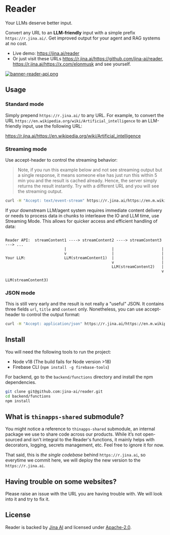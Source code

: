 # Reader

Your LLMs deserve better input.

Convert any URL to an **LLM-friendly** input with a simple prefix `https://r.jina.ai/`. Get improved output for your agent and RAG systems at no cost.

- Live demo: https://jina.ai/reader
- Or just visit these URLs https://r.jina.ai/https://github.com/jina-ai/reader, https://r.jina.ai/https://x.com/elonmusk and see yourself.

[![banner-reader-api.png](https://jina.ai/banner-reader-api.png)](https://jina.ai/reader)

## Usage

### Standard mode

Simply prepend `https://r.jina.ai/` to any URL. For example, to convert the URL `https://en.wikipedia.org/wiki/Artificial_intelligence` to an LLM-friendly input, use the following URL:

https://r.jina.ai/https://en.wikipedia.org/wiki/Artificial_intelligence

### Streaming mode

Use accept-header to control the streaming behavior:

> Note, if you run this example below and not see streaming output but a single response, it means someone else has just run this within 5 min you and the result is cached already. Hence, the server simply returns the result instantly. Try with a different URL and you will see the streaming output.
```bash
curl -H "Accept: text/event-stream" https://r.jina.ai/https://en.m.wikipedia.org/wiki/Main_Page
```

If your downstream LLM/agent system requires immediate content delivery or needs to process data in chunks to interleave the IO and LLM time, use Streaming Mode. This allows for quicker access and efficient handling of data:

```text

Reader API:  streamContent1 ----> streamContent2 ----> streamContent3 ---> ... 
                          |                    |                     |
                          v                    |                     |
Your LLM:                 LLM(streamContent1)  |                     |
                                               v                     |
                                               LLM(streamContent2)   |
                                                                     v
                                                                     LLM(streamContent3)
```

### JSON mode

This is still very early and the result is not really a "useful" JSON. It contains three fields `url`, `title` and `content` only. Nonetheless, you can use accept-header to control the output format:
```bash
curl -H "Accept: application/json" https://r.jina.ai/https://en.m.wikipedia.org/wiki/Main_Page
```

## Install

You will need the following tools to run the project:
- Node v18 (The build fails for Node version >18)
- Firebase CLI (`npm install -g firebase-tools`)

For backend, go to the `backend/functions` directory and install the npm dependencies.

```bash
git clone git@github.com:jina-ai/reader.git
cd backend/functions
npm install
```

## What is `thinapps-shared` submodule?

You might notice a reference to `thinapps-shared` submodule, an internal package we use to share code across our products. While it’s not open-sourced and isn't integral to the Reader's functions, it mainly helps with decorators, logging, secrets management, etc. Feel free to ignore it for now.

That said, this is *the single codebase* behind `https://r.jina.ai`, so everytime we commit here, we will deploy the new version to the `https://r.jina.ai`.

## Having trouble on some websites?
Please raise an issue with the URL you are having trouble with. We will look into it and try to fix it.

## License
Reader is backed by [Jina AI](https://jina.ai) and licensed under [Apache-2.0](./LICENSE).